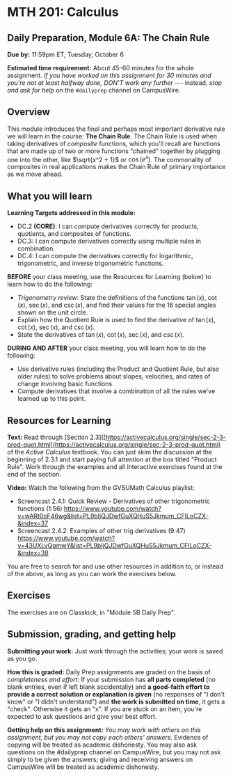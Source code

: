 # MTH 201: Calculus

## Daily Preparation, Module 6A: The Chain Rule

**Due by:** 11:59pm ET, Tuesday, October 6

**Estimated time requirement:** About 45-60 minutes for the whole assignment. *If you have worked on this assignment for 30 minutes and you're not at least halfway done, DON'T work any further* --- instead, *stop and ask for help* on the `#dailyprep` channel on CampusWire. 

## Overview 

This module introduces the final and perhaps most important derivative rule we will learn in the course: **The Chain Rule**. The Chain Rule is used when taking derivatives of *composite* functions, which you'll recall are functions that are made up of two or more functions "chained" together by plugging one into the other, like $\sqrt{x^2 + 1}$ or $\cos(e^x)$. The commonality of composites in real applications makes the Chain Rule of primary importance as we move ahead. 

## What you will learn 

**Learning Targets addressed in this module:** 

-   DC.2  **(CORE)**: I can compute derivatives correctly for products, quotients, and composites of functions.
-   DC.3: I can compute derivatives correctly using multiple rules in combination.
-   DC.4: I can compute the derivatives correctly for logarithmic, trigonometric, and inverse trigonometric functions.



**BEFORE** your class meeting, use the Resources for Learning (below) to learn how to do the following: 

- *Trigonometry review*: State the definitions of the functions $\tan(x)$, $\cot(x)$, $\sec(x)$, and $\csc(x)$, and find their values for the 16 special angles shown on the unit circle. 
- Explain how the Quotient Rule is used to find the derivative of $\tan(x)$, $\cot(x)$, $\sec(x)$, and $\csc(x)$. 
- State the derivatives of $\tan(x)$, $\cot(x)$, $\sec(x)$, and $\csc(x)$.



**DURING AND AFTER** your class meeting, you will learn how to do the following: 

-   Use derivative rules (including the Product and Quotient Rule, but also older rules) to solve problems about slopes, velocities, and rates of change involving basic functions.
-  Compute derivatives that involve a combination of all the rules we've learned up to this point. 


## Resources for Learning

**Text:** Read through [Section 2.3]([https://activecalculus.org/single/sec-2-3-prod-quot.html](https://activecalculus.org/single/sec-2-3-prod-quot.html) of the *Active Calculus* textbook. You can just skim the discussion at the beginning of 2.3.1 and start paying full attention at the box titled "Product Rule". Work through the examples and all interactive exercises found at the end of the section. 

**Video:** Watch the following from the GVSUMath Calculus playlist: 

- Screencast 2.4.1: Quick Review - Derivatives of other trigonometric functions (1:56) https://www.youtube.com/watch?v=wARt0oF46wg&list=PL9bIjQJDwfGuXQHuS5Jkmum_CFILoCZX-&index=37
- Screencast 2.4.2: Examples of other trig derivatives (9:47) https://www.youtube.com/watch?v=43UXLvQgmwY&list=PL9bIjQJDwfGuXQHuS5Jkmum_CFILoCZX-&index=38

You are free to search for and use other resources in addition to, or instead of the above, as long as you can work the exercises below.


## Exercises

The exercises are on Classkick, in "Module 5B Daily Prep". 

## Submission, grading, and getting help 

**Submitting your work:** Just work through the activities; your work is saved as you go. 

**How this is graded:** Daily Prep assignments are graded on the basis of *completeness and effort*: If your submission has **all parts completed** (no blank entries, even if left blank accidentally) and **a good-faith effort to provide a correct solution or explanation is given** (no responses of "I don't know" or "I didn't understand") and **the work is submitted on time**, it gets a "check". Otherwise it gets an "x". If you are stuck on an item, you're expected to ask questions and give your best effort.  

**Getting help on this assignment:** *You may work with others on this assignment, but you may not copy each others' answers.* Evidence of copying will be treated as academic dishonesty. You may also ask questions on the #dailyprep channel on CampusWire, but you may not ask simply to be given the answers; giving and receiving answers on CampusWire will be treated as academic dishonesty.
<!--stackedit_data:
eyJoaXN0b3J5IjpbMTg2MTQ0NzQwXX0=
-->